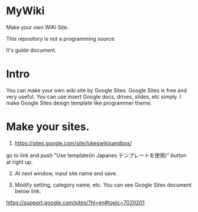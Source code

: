 # MyWiki
Make your own WiKi Site.

This repository is not a programming source.

It's guide document.

# Intro
You can make your own wiki site by Google Sites.
Google Sites is free and very useful.
You can use insert Google docs, drives, slides, etc simply.
I make Google Sites design template like programmer theme.

# Make your sites.
1. https://sites.google.com/site/lukeswikisandbox/

go to link and push "Use template(in Japanes テンプレートを使用)" button at right up.


2. At next window, input site name and save.

3. Modify setting, category name, etc.
You can see Google Sites document below link.

https://support.google.com/sites/?hl=en#topic=7020201